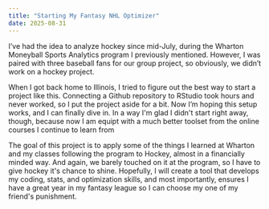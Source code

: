 ```yaml
---
title: "Starting My Fantasy NHL Optimizer"
date: 2025-08-31
---
```

I’ve had the idea to analyze hockey since mid-July, during the Wharton Moneyball Sports Analytics program I previously mentioned. However, I was paired with three baseball fans for our group project, so obviously, we didn’t work on a hockey project.  

When I got back home to Illinois, I tried to figure out the best way to start a project like this. Connecting a Github repository to RStudio took hours and never worked, so I put the project aside for a bit. Now I’m hoping this setup works, and I can finally dive in. In a way I'm glad I didn't start right away, though, because now I am equipt with a much better toolset from the online courses I continue to learn from

The goal of this project is to apply some of the things I learned at Wharton and my classes following the program to Hockey, almost in a financially minded way. And again, we barely touched on it at the program, so I have to give hockey it's chance to shine. Hopefully, I will create a tool that develops my coding, stats, and optimization skills, and most importantly, ensures I have a great year in my fantasy league so I can choose my one of my friend's punishment. 
